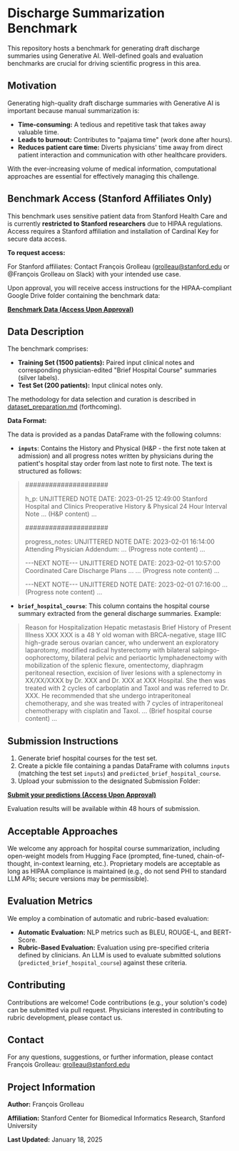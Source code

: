 # Discharge Summarization Benchmark

This repository hosts a benchmark for generating draft discharge summaries using Generative AI.  Well-defined goals and evaluation benchmarks are crucial for driving scientific progress in this area.

## Motivation

Generating high-quality draft discharge summaries with Generative AI is important because manual summarization is:

* **Time-consuming:** A tedious and repetitive task that takes away valuable time.
* **Leads to burnout:**  Contributes to "pajama time" (work done after hours).
* **Reduces patient care time:** Diverts physicians' time away from direct patient interaction and communication with other healthcare providers.

With the ever-increasing volume of medical information, computational approaches are essential for effectively managing this challenge.

## Benchmark Access (Stanford Affiliates Only)

This benchmark uses sensitive patient data from Stanford Health Care and is currently **restricted to Stanford researchers** due to HIPAA regulations.  Access requires a Stanford affiliation and installation of Cardinal Key for secure data access.

**To request access:**

For Stanford affiliates: Contact François Grolleau (grolleau@stanford.edu or @François Grolleau on Slack) with your intended use case.

Upon approval, you will receive access instructions for the HIPAA-compliant Google Drive folder containing the benchmark data:

<a href="https://drive.google.com/drive/folders/1SJp9WQEiQ5PMGmHgS--tJt1FRBG33bbZ" target="_blank" rel="noopener">**Benchmark Data (Access Upon Approval)**</a>

## Data Description

The benchmark comprises:

* **Training Set (1500 patients):** Paired input clinical notes and corresponding physician-edited "Brief Hospital Course" summaries (silver labels).
* **Test Set (200 patients):** Input clinical notes only.

The methodology for data selection and curation is described in [dataset_preparation.md](dataset_preparation.md) (forthcoming).

**Data Format:**

The data is provided as a pandas DataFrame with the following columns:

* **`inputs`**: Contains the History and Physical (H&P - the first note taken at admission) and all progress notes written by physicians during the patient's hospital stay order from last note to first note.  The text is structured as follows:
> #####################
>
>h_p: UNJITTERED NOTE DATE: 2023-01-25 12:49:00
>Stanford Hospital and Clinics Preoperative History & Physical 24 Hour Interval Note
>... (H&P content) ...
>
>#####################
>
>progress_notes: UNJITTERED NOTE DATE: 2023-02-01 16:14:00
>Attending Physician Addendum:
>... (Progress note content) ...
>
>---NEXT NOTE---
>UNJITTERED NOTE DATE: 2023-02-01 10:57:00
>Coordinated Care Discharge Plans ...
>... (Progress note content) ...
>
>---NEXT NOTE---
>UNJITTERED NOTE DATE: 2023-02-01 07:16:00
>... (Progress note content) ...

* **`brief_hospital_course`**: This column contains the hospital course summary extracted from the general discharge summaries. Example:
>Reason for Hospitalization   Hepatic metastasis
>Brief History of Present Illness   XXX XXX is a 48 Y old woman with BRCA-negative, stage IIIC high-grade serous ovarian cancer, who underwent an exploratory laparotomy, modified radical hysterectomy with bilateral salpingo-oophorectomy, bilateral pelvic and periaortic lymphadenectomy with mobilization of the splenic flexure, omentectomy, diaphragm peritoneal resection, excision of liver lesions with a splenectomy in XX/XX/XXXX by Dr. XXX and Dr. XXX at XXX Hospital. She then was treated with 2 cycles of carboplatin and Taxol and was referred to Dr. XXX. He recommended that she undergo intraperitoneal chemotherapy, and she was treated with 7 cycles of intraperitoneal chemotherapy with cisplatin and Taxol.
>... (Brief hospital course content) ...

## Submission Instructions

1. Generate brief hospital courses for the test set.
2. Create a pickle file containing a pandas DataFrame with columns `inputs` (matching the test set `inputs`) and `predicted_brief_hospital_course`.
3. Upload your submission to the designated Submission Folder:

<a href="https://drive.google.com/drive/folders/1-LjLGC8KLA6TgzBbNW1HdDlhZ54Vi046" target="_blank" rel="noopener">**Submit your predictions (Access Upon Approval)**</a>

Evaluation results will be available within 48 hours of submission.

## Acceptable Approaches

We welcome any approach for hospital course summarization, including open-weight models from Hugging Face (prompted, fine-tuned, chain-of-thought, in-context learning, etc.). Proprietary models are acceptable as long as HIPAA compliance is maintained (e.g., do not send PHI to standard LLM APIs; secure versions may be permissible).

## Evaluation Metrics

We employ a combination of automatic and rubric-based evaluation:

* **Automatic Evaluation:** NLP metrics such as BLEU, ROUGE-L, and BERT-Score.
* **Rubric-Based Evaluation:**  Evaluation using pre-specified criteria defined by clinicians. An LLM is used to evaluate submitted solutions (`predicted_brief_hospital_course`) against these criteria.

## Contributing

Contributions are welcome! Code contributions (e.g., your solution's code) can be submitted via pull request.  Physicians interested in contributing to rubric development, please contact us.

## Contact

For any questions, suggestions, or further information, please contact François Grolleau: grolleau@stanford.edu

## Project Information

**Author:** François Grolleau

**Affiliation:** Stanford Center for Biomedical Informatics Research, Stanford University

**Last Updated:** January 18, 2025
